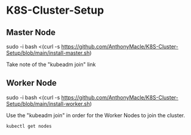 # K8S-Cluster-Setup

## Master Node

sudo -i bash <(curl -s https://github.com/AnthonyMacle/K8S-Cluster-Setup/blob/main/install-master.sh)

Take note of the "kubeadm join" link

## Worker Node

sudo -i bash <(curl -s https://github.com/AnthonyMacle/K8S-Cluster-Setup/blob/main/install-worker.sh)


Use the "kubeadm join" in order for the Worker Nodes to join the cluster.

```
kubectl get nodes
```

